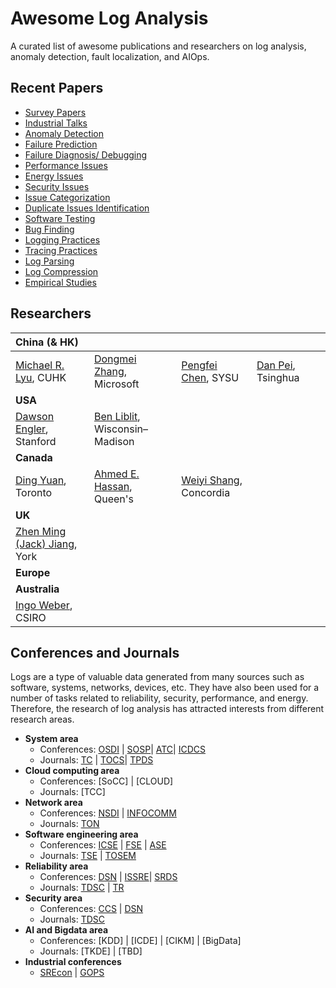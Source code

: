 # Awesome Log Analysis
A curated list of awesome publications and researchers on log analysis, anomaly detection, fault localization, and AIOps.


## Recent Papers
+ [Survey Papers](./papers.md)
+ [Industrial Talks](./papers.md)
+ [Anomaly Detection](./papers.md#anomaly-detection)
+ [Failure Prediction](./papers.md)
+ [Failure Diagnosis/ Debugging](./papers.md#failure-diagnosis-debugging)
+ [Performance Issues](./papers.md#performance-tuning)
+ [Energy Issues](./papers.md)
+ [Security Issues](./papers.md)
+ [Issue Categorization](./papers.md#issue-categorization)
+ [Duplicate Issues Identification](./papers.md#duplicate-issues-identification)
+ [Software Testing](./papers.md#software-testing)
+ [Bug Finding](./papers.md)
+ [Logging Practices](./papers.md#logging-practices)
+ [Tracing Practices](./papers.md#tracing-practices)
+ [Log Parsing](./papers.md#log-parsing)
+ [Log Compression](./papers.md#log-compression)
+ [Empirical Studies](./papers.md#empirical-studies)


## Researchers
| China (& HK) | ||||
| :---------| :------ | :------ | :------ | :------ |
| [Michael R. Lyu](http://www.cse.cuhk.edu.hk/lyu/), CUHK | [Dongmei Zhang](https://www.microsoft.com/en-us/research/people/dongmeiz/), Microsoft | [Pengfei Chen](http://sdcs.sysu.edu.cn/content/3747), SYSU | [Dan Pei](https://netman.aiops.org/~peidan/), Tsinghua | |
| **USA** |
| [Dawson Engler](http://web.stanford.edu/~engler/), Stanford | [Ben Liblit](http://pages.cs.wisc.edu/~liblit/#bug-isolation), Wisconsin–Madison |
| **Canada** |
| [Ding Yuan](http://www.eecg.toronto.edu/~yuan/Home.html), Toronto | [Ahmed E. Hassan](http://research.cs.queensu.ca/~ahmed/home/), Queen's | [Weiyi Shang](https://users.encs.concordia.ca/~shang/), Concordia |
| **UK** |
| [Zhen Ming (Jack) Jiang](http://www.cse.yorku.ca/~zmjiang/), York |
| **Europe** |
| **Australia** |
| [Ingo Weber](https://people.csiro.au/W/I/Ingo-Weber), CSIRO |

## Conferences and Journals
Logs are a type of valuable data generated from many sources such as software, systems, networks, devices, etc. They have also been used for a number of tasks related to reliability, security, performance, and energy. Therefore, the research of log analysis has attracted interests from different research areas.

+ **System area**
    + Conferences: [OSDI](https://www.usenix.org/conference/osdi18) | [SOSP](https://sosp19.rcs.uwaterloo.ca/)| [ATC](https://www.usenix.org/conference/atc19)| [ICDCS](https://theory.utdallas.edu/ICDCS2019/)
    + Journals: [TC](https://www.computer.org/csdl/journal/tc) | [TOCS](https://tocs.acm.org/)| [TPDS](https://www.computer.org/web/tpds)
+ **Cloud computing area**
    + Conferences: [SoCC] | [CLOUD]
    + Journals: [TCC]
+ **Network area**
    + Conferences: [NSDI](https://www.usenix.org/conference/nsdi19) | [INFOCOMM](https://www.infocommshow.org/)
    + Journals: [TON](https://ton.lids.mit.edu/)
+ **Software engineering area**
    + Conferences: [ICSE](https://conf.researchr.org/home/icse-2019) | [FSE](https://www.esec-fse.org/) | [ASE](https://2019.ase-conferences.org/)
    + Journals: [TSE](https://www.computer.org/web/tse) | [TOSEM](https://tosem.acm.org/)
+ **Reliability area**
    + Conferences: [DSN](https://dsmconferenceblog.wordpress.com/) | [ISSRE](http://2019.issre.net/)| [SRDS](https://srds2019.projet.liris.cnrs.fr/)
    + Journals: [TDSC](https://ieeexplore.ieee.org/xpl/RecentIssue.jsp?punumber=8858) | [TR](https://ieeexplore.ieee.org/xpl/RecentIssue.jsp?punumber=24)
+ **Security area**
    + Conferences: [CCS](http://www.wikicfp.com/cfp/servlet/event.showcfp?eventid=83847) | [DSN](http://www.dsn.org/)
    + Journals: [TDSC](https://ieeexplore.ieee.org/xpl/RecentIssue.jsp?punumber=8858)
+ **AI and Bigdata area**
    + Conferences: [KDD] | [ICDE] | [CIKM] | [BigData]
    + Journals: [TKDE] | [TBD]
+ **Industrial conferences**
    + [SREcon](https://www.usenix.org/conferences/byname/925) | [GOPS](https://www.bagevent.com/event/GOPS2019-shenzhen?bag_track=bagevent)




